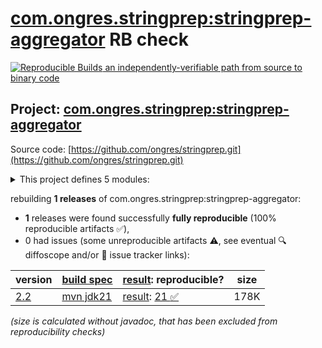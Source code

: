 [com.ongres.stringprep:stringprep-aggregator](https://central.sonatype.com/artifact/com.ongres.stringprep/stringprep-aggregator/versions) RB check
=======

[![Reproducible Builds](https://reproducible-builds.org/images/logos/rb.svg) an independently-verifiable path from source to binary code](https://reproducible-builds.org/)

## Project: [com.ongres.stringprep:stringprep-aggregator](https://central.sonatype.com/artifact/com.ongres.stringprep/stringprep-aggregator/versions)

Source code: [https://github.com/ongres/stringprep.git](https://github.com/ongres/stringprep.git)

<details><summary>This project defines 5 modules:</summary>

* [com.ongres.stringprep:nameprep](https://central.sonatype.com/artifact/com.ongres.stringprep/nameprep/2.2)
* [com.ongres.stringprep:saslprep](https://central.sonatype.com/artifact/com.ongres.stringprep/saslprep/2.2)
* [com.ongres.stringprep:stringprep](https://central.sonatype.com/artifact/com.ongres.stringprep/stringprep/2.2)
* [com.ongres.stringprep:stringprep-aggregator](https://central.sonatype.com/artifact/com.ongres.stringprep/stringprep-aggregator/2.2)
* [com.ongres.stringprep:stringprep-parent](https://central.sonatype.com/artifact/com.ongres.stringprep/stringprep-parent/2.2)
</details>

rebuilding **1 releases** of com.ongres.stringprep:stringprep-aggregator:
- **1** releases were found successfully **fully reproducible** (100% reproducible artifacts :white_check_mark:),
- 0 had issues (some unreproducible artifacts :warning:, see eventual :mag: diffoscope and/or :memo: issue tracker links):

| version | [build spec](/BUILDSPEC.md) | [result](https://reproducible-builds.org/docs/jvm/): reproducible? | size |
| -- | --------- | ------ | -- |
| [2.2](https://central.sonatype.com/artifact/com.ongres.stringprep/stringprep-aggregator/2.2/pom) | [mvn jdk21](stringprep-aggregator-2.2.buildspec) | [result](stringprep-aggregator-2.2.buildinfo): [21 :white_check_mark: ](stringprep-aggregator-2.2.buildcompare) | 178K |

<i>(size is calculated without javadoc, that has been excluded from reproducibility checks)</i>
